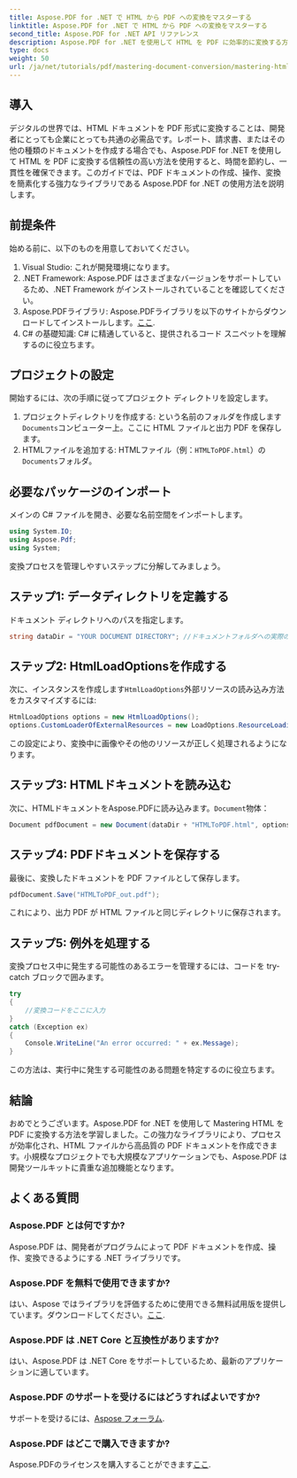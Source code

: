 ```yaml
---
title: Aspose.PDF for .NET で HTML から PDF への変換をマスターする
linktitle: Aspose.PDF for .NET で HTML から PDF への変換をマスターする
second_title: Aspose.PDF for .NET API リファレンス
description: Aspose.PDF for .NET を使用して HTML を PDF に効率的に変換する方法を学びます。この包括的なガイドでは、セットアップ プロセスと例外を処理するための重要なヒントについて説明します。
type: docs
weight: 50
url: /ja/net/tutorials/pdf/mastering-document-conversion/mastering-html-to-pdf/
---
```

## 導入

デジタルの世界では、HTML ドキュメントを PDF 形式に変換することは、開発者にとっても企業にとっても共通の必需品です。レポート、請求書、またはその他の種類のドキュメントを作成する場合でも、Aspose.PDF for .NET を使用して HTML を PDF に変換する信頼性の高い方法を使用すると、時間を節約し、一貫性を確保できます。このガイドでは、PDF ドキュメントの作成、操作、変換を簡素化する強力なライブラリである Aspose.PDF for .NET の使用方法を説明します。

## 前提条件

始める前に、以下のものを用意しておいてください。

1. Visual Studio: これが開発環境になります。
2. .NET Framework: Aspose.PDF はさまざまなバージョンをサポートしているため、.NET Framework がインストールされていることを確認してください。
3.  Aspose.PDFライブラリ: Aspose.PDFライブラリを以下のサイトからダウンロードしてインストールします。[ここ](https://releases.aspose.com/pdf/net/).
4. C# の基礎知識: C# に精通していると、提供されるコード スニペットを理解するのに役立ちます。

## プロジェクトの設定

開始するには、次の手順に従ってプロジェクト ディレクトリを設定します。

1. プロジェクトディレクトリを作成する: という名前のフォルダを作成します`Documents`コンピューター上。ここに HTML ファイルと出力 PDF を保存します。
2.  HTMLファイルを追加する: HTMLファイル（例：`HTMLToPDF.html`）の`Documents`フォルダ。

## 必要なパッケージのインポート

メインの C# ファイルを開き、必要な名前空間をインポートします。

```csharp
using System.IO;
using Aspose.Pdf;
using System;
```

変換プロセスを管理しやすいステップに分解してみましょう。

## ステップ1: データディレクトリを定義する

ドキュメント ディレクトリへのパスを指定します。

```csharp
string dataDir = "YOUR DOCUMENT DIRECTORY"; //ドキュメントフォルダへの実際のパスに置き換えます
```

## ステップ2: HtmlLoadOptionsを作成する

次に、インスタンスを作成します`HtmlLoadOptions`外部リソースの読み込み方法をカスタマイズするには:

```csharp
HtmlLoadOptions options = new HtmlLoadOptions();
options.CustomLoaderOfExternalResources = new LoadOptions.ResourceLoadingStrategy(SamePictureLoader);
```

この設定により、変換中に画像やその他のリソースが正しく処理されるようになります。

## ステップ3: HTMLドキュメントを読み込む

次に、HTMLドキュメントをAspose.PDFに読み込みます。`Document`物体：

```csharp
Document pdfDocument = new Document(dataDir + "HTMLToPDF.html", options);
```

## ステップ4: PDFドキュメントを保存する

最後に、変換したドキュメントを PDF ファイルとして保存します。

```csharp
pdfDocument.Save("HTMLToPDF_out.pdf");
```

これにより、出力 PDF が HTML ファイルと同じディレクトリに保存されます。

## ステップ5: 例外を処理する

変換プロセス中に発生する可能性のあるエラーを管理するには、コードを try-catch ブロックで囲みます。

```csharp
try
{
    //変換コードをここに入力
}
catch (Exception ex)
{
    Console.WriteLine("An error occurred: " + ex.Message);
}
```

この方法は、実行中に発生する可能性のある問題を特定するのに役立ちます。

## 結論

おめでとうございます。Aspose.PDF for .NET を使用して Mastering HTML を PDF に変換する方法を学習しました。この強力なライブラリにより、プロセスが効率化され、HTML ファイルから高品質の PDF ドキュメントを作成できます。小規模なプロジェクトでも大規模なアプリケーションでも、Aspose.PDF は開発ツールキットに貴重な追加機能となります。

## よくある質問

### Aspose.PDF とは何ですか?
Aspose.PDF は、開発者がプログラムによって PDF ドキュメントを作成、操作、変換できるようにする .NET ライブラリです。

### Aspose.PDF を無料で使用できますか?
はい、Aspose ではライブラリを評価するために使用できる無料試用版を提供しています。ダウンロードしてください。[ここ](https://releases.aspose.com/).

### Aspose.PDF は .NET Core と互換性がありますか?
はい、Aspose.PDF は .NET Core をサポートしているため、最新のアプリケーションに適しています。

### Aspose.PDF のサポートを受けるにはどうすればよいですか?
サポートを受けるには、[Aspose フォーラム](https://forum.aspose.com/c/pdf/10).

### Aspose.PDF はどこで購入できますか?
 Aspose.PDFのライセンスを購入することができます[ここ](https://purchase.conholdate.com/buy).